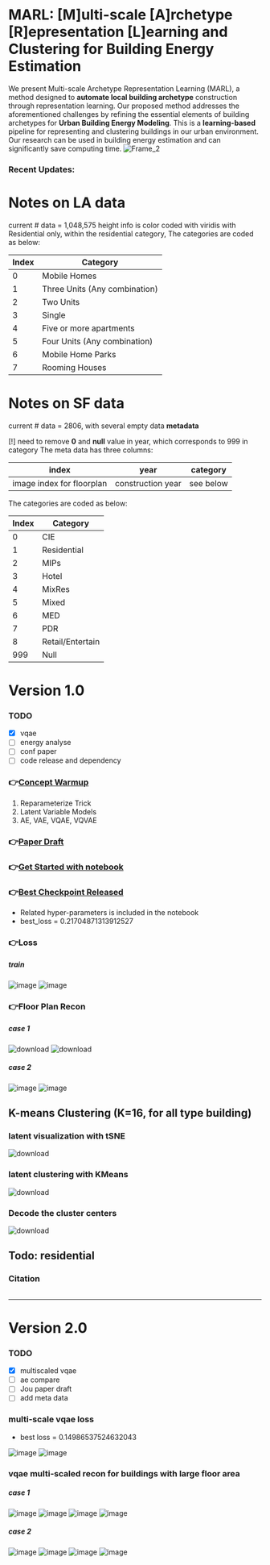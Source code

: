 # MARL: [M]ulti-scale [A]rchetype [R]epresentation [L]earning and Clustering for Building Energy Estimation
We present Multi-scale Archetype Representation Learning (MARL), a method designed to **automate local building archetype** construction through representation learning. Our proposed method addresses the aforementioned challenges by refining the essential elements of building archetypes for **Urban Building Energy Modeling**. This is a **learning-based** pipeline for representing and clustering buildings in our urban environment. Our research can be used in building energy estimation and can significantly save computing time. 
![Frame_2](https://github.com/ZixunHuang1997/MARL-BuildingEnergyEstimation/assets/106426767/f03687f2-044c-48f5-818e-27b1f70a92cb)

### Recent Updates:

# Notes on LA data

current # data = 1,048,575
height info is color coded with viridis 
with Residential only, within the residential category, 
The categories are coded as below:

| Index | Category |
| ------------- | ------------- |
|0|Mobile Homes|
|1|Three Units (Any combination)|
|2|Two Units|
|3|Single|
|4|Five or more apartments|
|5|Four Units (Any combination)|
|6|Mobile Home Parks|
|7|Rooming Houses|


# Notes on SF data
current # data = 2806, with several empty data
<b>metadata</b>  

[!] need to remove <b>0</b> and <b>null</b> value in year, which corresponds to 999 in category
The meta data has three columns:



|index|year|category|
| ------------- | ------------- |---|
|image index for floorplan|construction year|see below|


The categories are coded as below:

| Index | Category |
| ------------- | ------------- |
|0|CIE|
|1|Residential|
|2|MIPs|
|3|Hotel|
|4|MixRes|
|5|Mixed|
|6|MED|
|7|PDR|
|8|Retail/Entertain|
|999|Null|

# Version 1.0
### TODO
- [x] vqae
- [ ] energy analyse
- [ ] conf paper
- [ ] code release and dependency

### 👉[Concept Warmup](https://github.com/ZixunHuang1997/VQVAE-Archetype/blob/main/review-generative-sol.pdf)
1. Reparameterize Trick
2. Latent Variable Models
3. AE, VAE, VQAE, VQVAE


### 👉[Paper Draft](https://docs.google.com/document/d/1ge4OY-r1BiU2jtaeFwXgkGBtqrn0BLNq0VhEswCeo_Y/edit?usp=sharing)

### 👉[Get Started with notebook](https://github.com/ZixunHuang1997/VQVAE-Archetype/blob/main/train.ipynb)

### 👉[Best Checkpoint Released](https://github.com/ZixunHuang1997/VQVAE-Archetype/tree/main/best_checkpoint)
- Related hyper-parameters is included in the notebook
- best_loss = 0.21704871313912527

### 👉Loss
##### train
![image](https://github.com/ZixunHuang1997/VQVAE-Archetype/assets/106426767/4c672a49-da2f-4157-bbfb-9d74de229ebc)
![image](https://github.com/ZixunHuang1997/VQVAE-Archetype/assets/106426767/b8b03c4c-3066-410e-b958-60db297fe3d4)

### 👉Floor Plan Recon
##### case 1
![download](https://github.com/ZixunHuang1997/VQVAE-Archetype/assets/106426767/027d137d-6c23-46ec-809a-39c0f3b67e71)
![download](https://github.com/ZixunHuang1997/VQVAE-Archetype/assets/106426767/8ff2786b-83b7-4391-a528-66210b659e47)
##### case 2
![image](https://github.com/ZixunHuang1997/VQVAE-Archetype/assets/106426767/95b3e876-120d-41a3-9d94-7a49f562512a)
![image](https://github.com/ZixunHuang1997/VQVAE-Archetype/assets/106426767/5d688ebe-b08d-44ea-b8df-33464c6a7fba)

## K-means Clustering (K=16, for all type building)
### latent visualization with tSNE
![download](https://github.com/ZixunHuang1997/VQVAE-Archetype/assets/106426767/4691db79-58d8-4d50-ac99-5b57d3e3224a)
### latent clustering with KMeans
![download](https://github.com/ZixunHuang1997/VQVAE-Archetype/assets/106426767/a070de53-23dc-4efa-aeb8-8c30ee306f9a)
### Decode the cluster centers
![download](https://github.com/ZixunHuang1997/VQVAE-Archetype/assets/106426767/9699aeea-d2ff-451f-a8e4-761fd527d381)

## Todo: residential

### Citation
```

```

---
# Version 2.0
### TODO
- [x] multiscaled vqae
- [ ] ae compare
- [ ] Jou paper draft
- [ ] add meta data

### multi-scale vqae loss
- best loss = 0.14986537524632043

![image](https://github.com/ZixunHuang1997/VQVAE-Archetype/assets/106426767/b916ff8a-be6f-4516-993f-1a1d86f2cecd)
![image](https://github.com/ZixunHuang1997/VQVAE-Archetype/assets/106426767/95f12321-cb38-4d5f-b07e-eba199fdb6e3)

### vqae multi-scaled recon for buildings with large floor area
##### case 1
![image](https://github.com/ZixunHuang1997/VQVAE-Archetype/assets/106426767/1f805e21-cbf2-41bd-aada-6eaa3bb14c81)
![image](https://github.com/ZixunHuang1997/VQVAE-Archetype/assets/106426767/16e75f2e-e331-4453-9426-00bde4bd66e1)
![image](https://github.com/ZixunHuang1997/VQVAE-Archetype/assets/106426767/0f116e39-352f-4547-9b23-1def423d47fa)
![image](https://github.com/ZixunHuang1997/VQVAE-Archetype/assets/106426767/80bbd429-7ab4-4c11-a359-002e1357705b)
##### case 2
![image](https://github.com/ZixunHuang1997/VQVAE-Archetype/assets/106426767/3fa96413-2144-4730-881c-0b3ff319cb2c)
![image](https://github.com/ZixunHuang1997/VQVAE-Archetype/assets/106426767/1f1ea28a-b48c-4c63-9910-9e82c2c5a6bf)
![image](https://github.com/ZixunHuang1997/VQVAE-Archetype/assets/106426767/87199321-1486-43cf-b790-b03d88b58d71)
![image](https://github.com/ZixunHuang1997/VQVAE-Archetype/assets/106426767/853063a0-9487-464f-8325-41f8f31b42c7)



